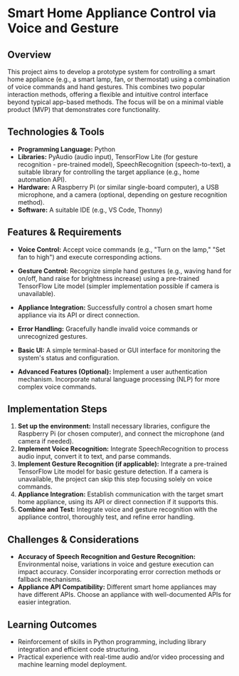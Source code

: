 # Smart Home Appliance Control via Voice and Gesture

## Overview

This project aims to develop a prototype system for controlling a smart home appliance (e.g., a smart lamp, fan, or thermostat) using a combination of voice commands and hand gestures. This combines two popular interaction methods, offering a flexible and intuitive control interface beyond typical app-based methods. The focus will be on a minimal viable product (MVP) that demonstrates core functionality.

## Technologies & Tools

- **Programming Language:** Python
- **Libraries:** PyAudio (audio input), TensorFlow Lite (for gesture recognition - pre-trained model), SpeechRecognition (speech-to-text),  a suitable library for controlling the target appliance (e.g., home automation API).
- **Hardware:** A Raspberry Pi (or similar single-board computer), a USB microphone, and a camera (optional, depending on gesture recognition method).
- **Software:** A suitable IDE (e.g., VS Code, Thonny)


## Features & Requirements

- **Voice Control:**  Accept voice commands (e.g., "Turn on the lamp," "Set fan to high") and execute corresponding actions.
- **Gesture Control:** Recognize simple hand gestures (e.g., waving hand for on/off, hand raise for brightness increase) using a pre-trained TensorFlow Lite model (simpler implementation possible if camera is unavailable).
- **Appliance Integration:**  Successfully control a chosen smart home appliance via its API or direct connection.
- **Error Handling:** Gracefully handle invalid voice commands or unrecognized gestures.
- **Basic UI:** A simple terminal-based or GUI interface for monitoring the system's status and configuration.

- **Advanced Features (Optional):**  Implement a user authentication mechanism. Incorporate natural language processing (NLP) for more complex voice commands.


## Implementation Steps

1. **Set up the environment:** Install necessary libraries, configure the Raspberry Pi (or chosen computer), and connect the microphone (and camera if needed).
2. **Implement Voice Recognition:** Integrate SpeechRecognition to process audio input, convert it to text, and parse commands.
3. **Implement Gesture Recognition (if applicable):** Integrate a pre-trained TensorFlow Lite model for basic gesture detection.  If a camera is unavailable, the project can skip this step focusing solely on voice commands.
4. **Appliance Integration:** Establish communication with the target smart home appliance, using its API or direct connection if it supports this.
5. **Combine and Test:**  Integrate voice and gesture recognition with the appliance control, thoroughly test, and refine error handling.


## Challenges & Considerations

- **Accuracy of Speech Recognition and Gesture Recognition:**  Environmental noise, variations in voice and gesture execution can impact accuracy.  Consider incorporating error correction methods or fallback mechanisms.
- **Appliance API Compatibility:** Different smart home appliances may have different APIs. Choose an appliance with well-documented APIs for easier integration.


## Learning Outcomes

- Reinforcement of skills in Python programming, including library integration and efficient code structuring.
- Practical experience with real-time audio and/or video processing and machine learning model deployment.

